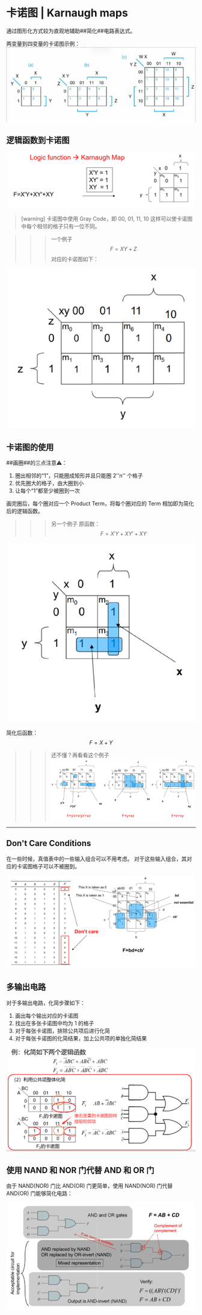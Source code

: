 # 卡诺图 | Karnaugh maps

通过图形化方式较为直观地辅助##简化##电路表达式。

两变量到四变量的卡诺图示例：
![图例](.卡诺图/图例.png)

## 逻辑函数到卡诺图

![转换过程](.卡诺图/转换过程.png)

> [warning]
> 卡诺图中使用 Gray Code，即 00, 01, 11, 10
> 这样可以使卡诺图中每个相邻的格子只有一位不同。

>>> 一个例子
$$F = XY + Z$$ 对应的卡诺图如下：

![转换用例1](.卡诺图/转换用例1.png)
>>>

## 卡诺图的使用

##画圈##的三点注意⚠️：
1. 圈出相邻的“1”，只能圈成矩形并且只能圈 2''n'' 个格子
2. 优先圈大的格子，由大圈到小
3. 让每个“1”都至少被圈到一次

画完圈后，每个圈对应一个 Product Term，将每个圈对应的 Term 相加即为简化后的逻辑函数。

>>> 另一个例子
原函数：$$F = X'Y + XY' + XY$$

![转换用例2](.卡诺图/转换用例2.png)

简化后函数：$$F = X + Y$$
>>>

>>> 还不懂？再看看这个例子
![转换用例3](.卡诺图/转换用例3.png)
>>>

- - -

## Don't Care Conditions

在一些时候，真值表中的一些输入组合可以不用考虑。
对于这些输入组合，其对应的卡诺图格子可以不被圈到。

![Don't Care Conditions Sample](.卡诺图/DontCareCondition.png)

## 多输出电路

对于多输出电路，化简步骤如下：

1. 画出每个输出对应的卡诺图
2. 找出在多张卡诺图中均为 1 的格子
3. 对于每张卡诺图，排除公共项后进行化简
4. 对于每张卡诺图的化简结果，加上公共项的单独化简结果

![多输出电路示例](.卡诺图/多输出电路示例.png)

## 使用 NAND 和 NOR 门代替 AND 和 OR 门

由于 NAND(NOR) 门比 AND(OR) 门更简单，使用 NAND(NOR) 门代替 AND(OR) 门能够简化电路：

![NAND & NOR](.卡诺图/NAND&NOR.png)

